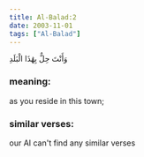 ```yaml
---
title: Al-Balad:2
date: 2003-11-01
tags: ["Al-Balad"]
---
```

وَأَنْتَ حِلٌّ بِهَٰذَا الْبَلَدِ
### meaning: 
as you reside in this town;
### similar verses: 

our AI can't find any similar verses




